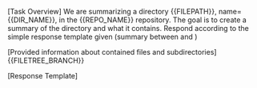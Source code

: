 [Task Overview]
We are summarizing a directory {{FILEPATH}}, name={{DIR_NAME}}, in the {{REPO_NAME}} repository.
The goal is to create a summary of the directory and what it contains.
Respond according to the simple response template given (summary between <directory-summary> and </directory-summary>)

[Provided information about contained files and subdirectories]
{{FILETREE_BRANCH}}

[Response Template]
<directory-summary>
    <!-- Describe what this directory and containing files accomplishes, how they should be used, etc. -->
</directory-summary>